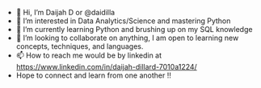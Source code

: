 - 👋 Hi, I’m Daijah D or @daidilla
- 👀 I’m interested in Data Analytics/Science and mastering Python
- 🌱 I’m currently learning Python and brushing up on my SQL knowledge
- 💞️ I’m looking to collaborate on anything, I am open to learning new concepts, techniques, and languages.
- 📫 How to reach me would be by linkedin at https://www.linkedin.com/in/daijah-dillard-7010a1224/
- Hope to connect and learn from one another !!
<!---
daidilla/daidilla is a ✨ special ✨ repository because its `README.md` (this file) appears on your GitHub profile.
You can click the Preview link to take a look at your changes.
--->

